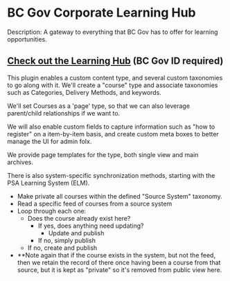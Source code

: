 
# BC Gov Corporate Learning Hub
Description: A gateway to everything that BC Gov has to offer for learning opportunities.

## [Check out the Learning Hub](https://learningcentre.gww.gov.bc.ca/learninghub) (**BC Gov ID required**)

This plugin enables a custom content type, and several custom taxonomies to go along 
with it. We'll create a "course" type and associate taxonomies such as Categories,
Delivery Methods, and keywords. 

We'll set Courses as a 'page' type, so that we can also leverage parent/child 
relationships if we want to.

We will also enable custom fields to capture information such as "how to register" 
on a item-by-item basis, and create custom meta boxes to better manage the UI
for admin folx.

We provide page templates for the type, both single view and main archives.

There is also system-specific synchronization methods, starting with the 
PSA Learning System (ELM).

- Make private all courses within the defined "Source System" taxonomy. 
- Read a specific feed of courses from a source system
- Loop through each one:
    - Does the course already exist here? 
        - If yes, does anything need updating?
            - Update and publish
        - If no, simply publish
    - If no, create and publish
- **Note again that if the course exists in the system, but not the feed,
  then we retain the record of there once having been a course from that 
  source, but it is kept as "private" so it's removed from public view here. 
